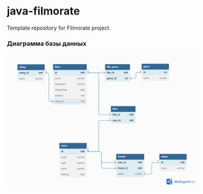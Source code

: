 # java-filmorate
Template repository for Filmorate project.

### Диаграмма базы данных
![Диаграмма базы данных](https://github.com/AleXx313/java-filmorate/blob/main/diagramm.png)